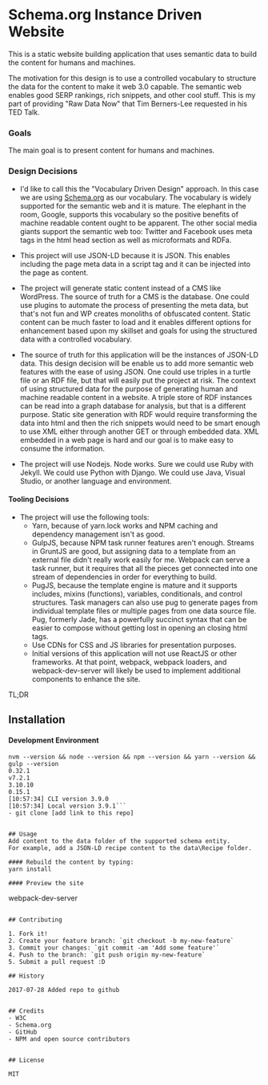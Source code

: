 # Schema.org Instance Driven Website

This is a static website building application that uses semantic data to build the content for humans and machines.

The motivation for this design is to use a controlled vocabulary to structure the data for the content to make it web 3.0 capable. The semantic web enables good SERP rankings, rich snippets, and other cool stuff. This is my part of providing "Raw Data Now" that Tim Berners-Lee requested in his TED Talk.

### Goals
The main goal is to present content for humans and machines.

### Design Decisions
- I'd like to call this the "Vocabulary Driven Design" approach. In this case we are using [Schema.org](http://schema.org) as our vocabulary. The vocabulary is widely supported for the semantic web and it is mature. The elephant in the room, Google, supports this vocabulary so the positive benefits of machine readable content ought to be apparent. The other social media giants support the semantic web too: Twitter and Facebook uses meta tags in the html head section as well as microformats and RDFa.

- This project will use JSON-LD because it is JSON. This enables including the page meta data in a script tag and it can be injected into the page as content.

- The project will generate static content instead of a CMS like WordPress.  The source of truth for a CMS is the database. One could use plugins to automate the process of presenting the meta data, but that's not fun and WP creates monoliths of obfuscated content. Static content can be much faster to load and it enables different options for enhancement based upon my skillset and goals for using the structured data with a controlled vocabulary.

- The source of truth for this application will be the instances of JSON-LD data. This design decision will be enable us to add more semantic web features with the ease of using JSON. One could use triples in a turtle file or an RDF file, but that will easily put the project at risk. The context of using structured data for the purpose of generating human and machine readable content in a website. A triple store of RDF instances can be read into a graph database for analysis, but that is a different purpose. Static site generation with RDF  would require transforming the data into html and then the rich snippets would need to be smart enough to use XML either through another GET or through embedded data. XML embedded in a web page is hard and our goal is to make easy to consume the information.

- The project will use Nodejs. Node works. Sure we could use Ruby with Jekyll. We could use Python with Django. We could use Java, Visual Studio, or another language and environment.

#### Tooling Decisions
- The project will use the following tools:
  - Yarn, because of yarn.lock works and NPM caching and dependency management isn't as good.
  - GulpJS, because NPM task runner features aren't enough. Streams in GruntJS are good, but assigning data to a template from an external file didn't really work easily for me.  Webpack can serve a task runner, but it requires that all the pieces get connected into one stream of dependencies in order for everything to build.
  - PugJS, because the template engine is mature and it supports includes, mixins (functions), variables, conditionals, and control structures. Task managers can also use pug to generate pages from individual template files or multiple pages from one data source file. Pug, formerly Jade, has a powerfully succinct syntax that can be easier to compose without getting lost in opening an closing html tags.
  - Use CDNs for CSS and JS libraries for presentation purposes.
  - Initial versions of this application will not use ReactJS or other frameworks. At that point, webpack, webpack loaders, and webpack-dev-server will likely be used to implement additional components to enhance the site.



TL;DR
## Installation

#### Development Environment
```
nvm --version && node --version && npm --version && yarn --version && gulp --version
0.32.1
v7.2.1
3.10.10
0.15.1
[10:57:34] CLI version 3.9.0
[10:57:34] Local version 3.9.1```
- git clone [add link to this repo]


## Usage
Add content to the data folder of the supported schema entity.
For example, add a JSON-LD recipe content to the data\Recipe folder.  

#### Rebuild the content by typing:
yarn install

#### Preview the site
```
webpack-dev-server
```

## Contributing

1. Fork it!
2. Create your feature branch: `git checkout -b my-new-feature`
3. Commit your changes: `git commit -am 'Add some feature'`
4. Push to the branch: `git push origin my-new-feature`
5. Submit a pull request :D

## History

2017-07-28 Added repo to github


## Credits
- W3C
- Schema.org
- GitHub
- NPM and open source contributors


## License

MIT

